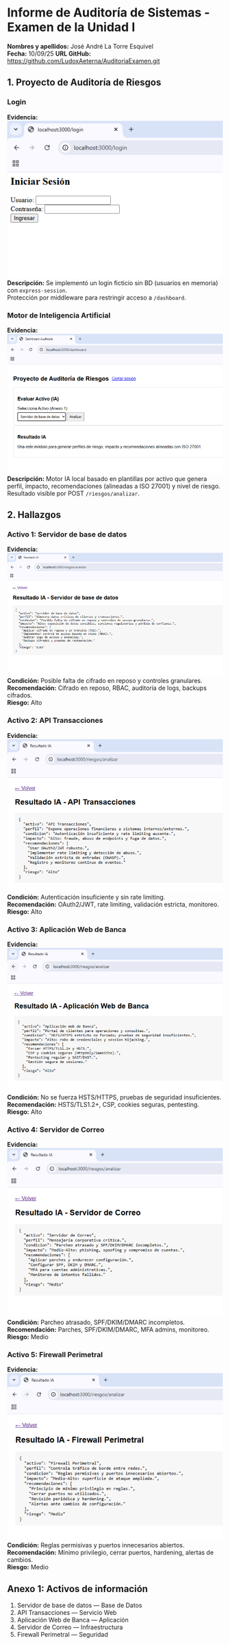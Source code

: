 # Informe de Auditoría de Sistemas - Examen de la Unidad I

**Nombres y apellidos:**  José André La Torre Esquivel  
**Fecha:**  10/09/25
**URL GitHub:** https://github.com/LudoxAeterna/AuditoriaExamen.git

## 1. Proyecto de Auditoría de Riesgos

### Login
**Evidencia:** ![Login](./imgs/Login.PNG)  
**Descripción:** Se implementó un login ficticio sin BD (usuarios en memoria) con `express-session`.  
Protección por middleware para restringir acceso a `/dashboard`.

### Motor de Inteligencia Artificial
**Evidencia:** ![Código IA](./imgs/IA.PNG)  
**Descripción:** Motor IA local basado en plantillas por activo que genera perfil, impacto, recomendaciones 
(alineadas a ISO 27001) y nivel de riesgo. Resultado visible por POST `/riesgos/analizar`.

## 2. Hallazgos

### Activo 1: Servidor de base de datos
**Evidencia:** ![A1](./imgs/Act1.PNG)  
**Condición:** Posible falta de cifrado en reposo y controles granulares.  
**Recomendación:** Cifrado en reposo, RBAC, auditoría de logs, backups cifrados.  
**Riesgo:** Alto

### Activo 2: API Transacciones
**Evidencia:** ![A2](./imgs/Act2.PNG)  
**Condición:** Autenticación insuficiente y sin rate limiting.  
**Recomendación:** OAuth2/JWT, rate limiting, validación estricta, monitoreo.  
**Riesgo:** Alto

### Activo 3: Aplicación Web de Banca
**Evidencia:** ![A3](./imgs/Act3.PNG)  
**Condición:** No se fuerza HSTS/HTTPS, pruebas de seguridad insuficientes.  
**Recomendación:** HSTS/TLS1.2+, CSP, cookies seguras, pentesting.  
**Riesgo:** Alto

### Activo 4: Servidor de Correo
**Evidencia:** ![A4](./imgs/Act4.PNG)  
**Condición:** Parcheo atrasado, SPF/DKIM/DMARC incompletos.  
**Recomendación:** Parches, SPF/DKIM/DMARC, MFA admins, monitoreo.  
**Riesgo:** Medio

### Activo 5: Firewall Perimetral
**Evidencia:** ![A5](./imgs/Act5.PNG)  
**Condición:** Reglas permisivas y puertos innecesarios abiertos.  
**Recomendación:** Mínimo privilegio, cerrar puertos, hardening, alertas de cambios.  
**Riesgo:** Medio

## Anexo 1: Activos de información

1. Servidor de base de datos — Base de Datos  
2. API Transacciones — Servicio Web  
3. Aplicación Web de Banca — Aplicación  
4. Servidor de Correo — Infraestructura  
5. Firewall Perimetral — Seguridad